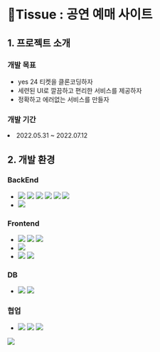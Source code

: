 <h1>🎫Tissue : 공연 예매 사이트</h1>
<h2>1. 프로젝트 소개</h2>
<h3>개발 목표</h3>
<ul>
  <li>yes 24 티켓을 클론코딩하자</li>
  <li>세련된 UI로 깔끔하고 편리한 서비스를 제공하자</li>
  <li>정확하고 에러없는 서비스를 만들자</li>
 </ul>
 <h3>개발 기간</h3>
 <li>2022.05.31 ~ 2022.07.12</li>
 <h2>2. 개발 환경</h2>
 <h3>BackEnd</h3>
 <ul>
   <li><img src="https://img.shields.io/badge/spring-6DB33F?style=for-the-badge&logo=spring&logoColor=white">
      <img src="https://img.shields.io/badge/springboot-6DB33F?style=for-the-badge&logo=springboot&logoColor=white">
      <img src="https://img.shields.io/badge/gradle-181717?style=for-the-badge&logo=gradle&JPlogoColor=white">
      <img src="https://img.shields.io/badge/JPA-181717?style=for-the-badge&logo=gradle&logoColor=white">
      <img src="https://img.shields.io/badge/lombok-181717?style=for-the-badge&logo=gradle&logoColor=white">
      <img src="https://img.shields.io/badge/jwt-181717?style=for-the-badge&logo=gradle&logoColor=white">
      </li>
   <li><img src="https://img.shields.io/badge/JAVA-007396?style=for-the-badge&logo=java&logoColor=white"></li>
  
  </ul>
  <h3>Frontend</h3>
  <ul>
    <li><img src="https://img.shields.io/badge/vue.js-4FC08D?style=for-the-badge&logo=vue.js&logoColor=white">
        <img src="https://img.shields.io/badge/vuecli-4FC08D?style=for-the-badge&logo=vue.js&logoColor=white">
        <img src="https://img.shields.io/badge/vuetify-4FC08D?style=for-the-badge&logo=vue.js&logoColor=white"></li>
    <li><img src="https://img.shields.io/badge/javascript-F7DF1E?style=for-the-badge&logo=javascript&logoColor=black"></li>
    <li><img src="https://img.shields.io/badge/html-E34F26?style=for-the-badge&logo=html5&logoColor=white">
        <img src="https://img.shields.io/badge/css-1572B6?style=for-the-badge&logo=css3&logoColor=white"></li>

  </ul>
<h3>DB</h3>
<ul>
    <li><img src="https://img.shields.io/badge/mysql-4479A1?style=for-the-badge&logo=mysql&logoColor=white">
        <img src="https://img.shields.io/badge/mysqlworkbench-4479A1?style=for-the-badge&logo=mysql&logoColor=white"></li>
</ul>
<h3>협업</h3>
<ul>
    <li><img src="https://img.shields.io/badge/github-181717?style=for-the-badge&logo=github&logoColor=white">
        <img src="https://img.shields.io/badge/git-F05032?style=for-the-badge&logo=git&logoColor=white">
        <img src="https://img.shields.io/badge/notion-181717?style=for-the-badge&logo=notion&logoColor=white"></li>
</ul>
<img src="https://img.shields.io/badge/표시할이름-색상?style=for-the-badge&logo=기술스택아이콘&logoColor=white">
